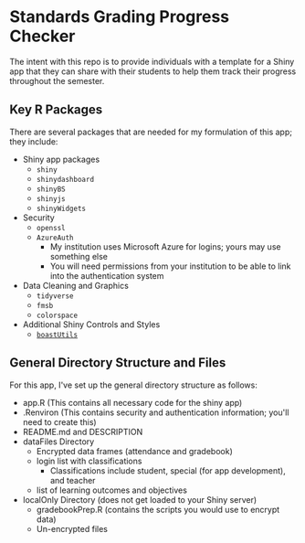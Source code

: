 # Standards Grading Progress Checker

The intent with this repo is to provide individuals with a template for a Shiny
app that they can share with their students to help them track their progress
throughout the semester.

## Key R Packages

There are several packages that are needed for my formulation of this app; they
include:

+ Shiny app packages
  + `shiny`
  + `shinydashboard`
  + `shinyBS`
  + `shinyjs`
  + `shinyWidgets`
+ Security
  + `openssl`
  + `AzureAuth`
    - My institution uses Microsoft Azure for logins; yours may use something else
    - You will need permissions from your institution to be able to link into the authentication system
+ Data Cleaning and Graphics
  + `tidyverse`
  + `fmsb`
  + `colorspace`
+ Additional Shiny Controls and Styles
  + [`boastUtils`](https://github.com/EducationShinyAppTeam/boastUtils)

## General Directory Structure and Files

For this app, I've set up the general directory structure as follows:

+ app.R (This contains all necessary code for the shiny app)
+ .Renviron (This contains security and authentication information; you'll need to create this)
+ README.md and DESCRIPTION
+ dataFiles Directory
  - Encrypted data frames (attendance and gradebook)
  - login list with classifications
    - Classifications include student, special (for app development), and teacher
  - list of learning outcomes and objectives
+ localOnly Directory (does not get loaded to your Shiny server)
  - gradebookPrep.R (contains the scripts you would use to encrypt data)
  - Un-encrypted files

